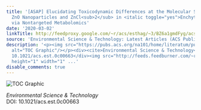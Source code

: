```yaml
---
title: '[ASAP] Elucidating Toxicodynamic Differences at the Molecular Scale between
  ZnO Nanoparticles and ZnCl<sub>2</sub> in <italic toggle="yes">Enchytraeus crypticus</italic>
  via Nontargeted Metabolomics'
date: '2020-03-02'
linkTitle: http://feedproxy.google.com/~r/acs/esthag/~3/BZ6a1gmdFyg/acs.est.0c00663
source: 'Environmental Science & Technology: Latest Articles (ACS Publications)'
description: '<p><img src="https://pubs.acs.org/na101/home/literatum/publisher/achs/journals/content/esthag/0/esthag.ahead-of-print/acs.est.0c00663/20200302/images/medium/es0c00663_0007.gif"
  alt="TOC Graphic"/></p><div><cite>Environmental Science & Technology</cite></div><div>DOI:
  10.1021/acs.est.0c00663</div><img src="http://feeds.feedburner.com/~r/acs/esthag/~4/BZ6a1gmdFyg"
  height="1" width="1" ...'
disable_comments: true
---
```

<p><img src="https://pubs.acs.org/na101/home/literatum/publisher/achs/journals/content/esthag/0/esthag.ahead-of-print/acs.est.0c00663/20200302/images/medium/es0c00663_0007.gif" alt="TOC Graphic"/></p><div><cite>Environmental Science & Technology</cite></div><div>DOI: 10.1021/acs.est.0c00663</div><img src="http://feeds.feedburner.com/~r/acs/esthag/~4/BZ6a1gmdFyg" height="1" width="1" ...
